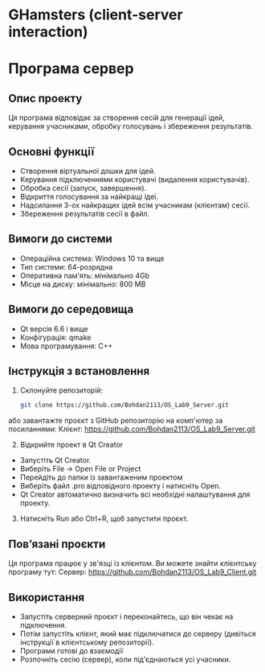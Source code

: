 # GHamsters (client-server interaction)

# Програма сервер

## Опис проекту  
Ця програма відповідає за створення сесій для генерації ідей, керування учасниками, обробку голосувань і збереження результатів.  

## Основні функції  
- Створення віртуальної дошки для ідей.  
- Керування підключеннями користувачі (видалення користувачів).  
- Обробка сесії (запуск, завершення).
- Відкриття голосування за найкращі ідеї.
- Надсилання 3-ох найкращих ідей всім учасникам (клієнтам) сесії.
- Збереження результатів сесії в файл.  

## Вимоги до системи  
- Операційна система: Windows 10 та вище
- Тип системи: 64-розрядна
- Оперативна пам'ять: мінімально 4Gb
- Місце на диску: мінімально: 800 MB

## Вимоги до середовища
- Qt версія 6.6 і вище
- Конфігурація: qmake
- Мова програмування: C++ 

## Інструкція з встановлення  
1. Склонуйте репозиторій:  
   ```bash
   git clone https://github.com/Bohdan2113/OS_Lab9_Server.git

або завантажте проєкт з GitHub репозиторію на комп'ютер за посиланнями:
  Клієнт: https://github.com/Bohdan2113/OS_Lab9_Server.git
  
2. Відкрийте проект в Qt Creator
- Запустіть Qt Creator.
- Виберіть File → Open File or Project
- Перейдіть до папки із завантаженим проектом
- Виберіть файл .pro відповідного проекту і натисніть Open.
- Qt Creator автоматично визначить всі необхідні налаштування для проекту.
  
3. Натисніть Run або Ctrl+R, щоб запустити проєкт.

## Пов’язані проєкти
Ця програма працює у зв'язці із клієнтом. Ви можете знайти клієнтську програму тут:
  Сервер: https://github.com/Bohdan2113/OS_Lab9_Client.git

## Використання
- Запустіть серверний проєкт і переконайтесь, що він чекає на підключення.
- Потім запустіть клієнт, який має підключатися до серверу (дивіться інструкції в клієнтському репозиторії).
- Програми готові до взаємодії
- Розпочніть сесію (сервер), коли під'єднаються усі учасники.

  

